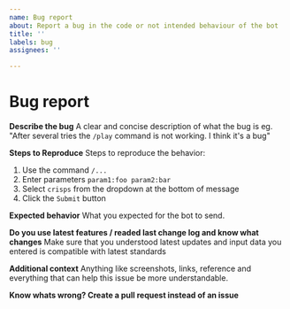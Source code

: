 ```yaml
---
name: Bug report
about: Report a bug in the code or not intended behaviour of the bot
title: ''
labels: bug
assignees: ''

---
```


# Bug report
**Describe the bug**
A clear and concise description of what the bug is eg. "After several tries the `/play` command is not working. I think it's a bug"

**Steps to Reproduce**
Steps to reproduce the behavior:
1. Use the command `/...`
2. Enter parameters `param1:foo param2:bar`
3. Select `crisps` from the dropdown at the bottom of message
4. Click the `Submit` button

**Expected behavior**
What you expected for the bot to send.

**Do you use latest features / readed last change log and know what changes**
Make sure that you understood latest updates and input data you entered is compatible with latest standards

**Additional context**
Anything like screenshots, links, reference and everything that can help this issue be more understandable. 

**Know whats wrong? Create a pull request instead of an issue**

